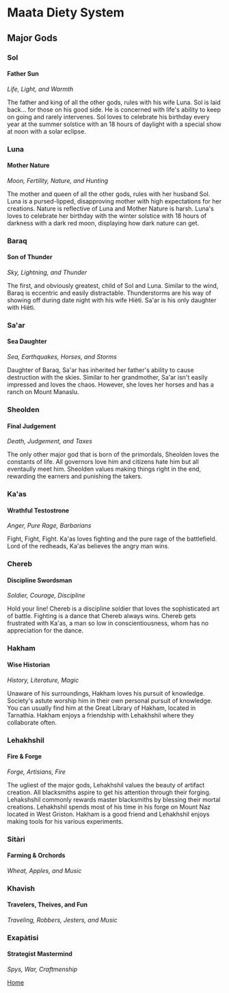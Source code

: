 # Maata Diety System
## Major Gods

### Sol
#### Father Sun
*Life, Light, and Warmth*

The father and king of all the other gods, rules with his wife Luna. Sol is laid back... for those on his good side. He is concerned with life's ability to keep on going and rarely intervenes. Sol loves to celebrate his birthday every year at the summer solstice with an 18 hours of daylight with a special show at noon with a solar eclipse.
 
### Luna
#### Mother Nature
*Moon, Fertility, Nature, and Hunting*

The mother and queen of all the other gods, rules with her husband Sol. Luna is a pursed-lipped, disapproving mother with high expectations for her creations. Nature is reflective of Luna and Mother Nature is harsh. Luna's loves to celebrate her birthday with the winter solstice with 18 hours of darkness with a dark red moon, displaying how dark nature can get.

### Baraq
#### Son of Thunder
*Sky, Lightning, and Thunder*

The first, and obviously greatest, child of Sol and Luna. Similar to the wind, Baraq is eccentric and easily distractable. Thunderstorms are his way of showing off during date night with his wife Hiètì. Sa'ar is his only daughter with Hiètì.

### Sa'ar
#### Sea Daughter
*Sea, Earthquakes, Horses, and Storms*

Daughter of Baraq, Sa'ar has inherited her father's ability to cause destruction with the skies. Similar to her grandmother, Sa'ar isn't easily impressed and loves the chaos. However, she loves her horses and has a ranch on Mount Manaslu.

### Sheolden
#### Final Judgement
*Death, Judgement, and Taxes*

The only other major god that is born of the primordals, Sheolden loves the constants of life. All governors love him and citizens hate him but all eventaully meet him. Sheolden values making things right in the end, rewarding the earners and punishing the takers.

### Ka'as
#### Wrathful Testostrone
*Anger, Pure Rage, Barbarians*

Fight, Fight, Fight. Ka'as loves fighting and the pure rage of the battlefield. Lord of the redheads, Ka'as believes the angry man wins.

### Chereb
#### Discipline Swordsman
*Soldier, Courage, Discipline*

Hold your line! Chereb is a discipline soldier that loves the sophisticated art of battle. Fighting is a dance that Chereb always wins. Chereb gets frustrated with Ka'as, a man so low in conscientiousness, whom has no appreciation for the dance.

### Hakham
#### Wise Historian
*History, Literature, Magic*

Unaware of his surroundings, Hakham loves his pursuit of knowledge. Society's astute worship him in their own personal pursuit of knowledge. You can usually find him at the Great Library of Hakham, located in Tarnathia. Hakham enjoys a friendship with Lehakhshil where they collaborate often.

### Lehakhshil
#### Fire & Forge
*Forge, Artisians, Fire*

The ugliest of the major gods, Lehakhshil values the beauty of artifact creation. All blacksmiths aspire to get his attention through their forging. Lehakshshil commonly rewards master blacksmiths by blessing their mortal creations. Lehakhshil spends most of his time in his forge on Mount Naz located in West Griston. Hakham is a good friend and Lehakhshil enjoys making tools for his various experiments.

### Sitàri
#### Farming & Orchords
*Wheat, Apples, and Music*



### Khavish
#### Travelers, Theives, and Fun
*Traveling, Robbers, Jesters, and Music*

### Exapàtisi
#### Strategist Mastermind
*Spys, War, Craftmenship*


[Home](/Maata)
